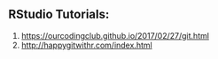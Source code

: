 
## RStudio Tutorials:
1. https://ourcodingclub.github.io/2017/02/27/git.html
2. http://happygitwithr.com/index.html
